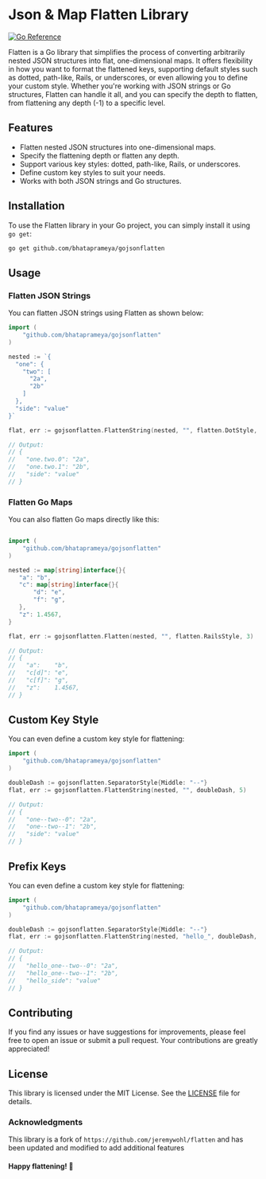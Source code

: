 # Json & Map Flatten Library

[![Go Reference](https://pkg.go.dev/badge/github.com/jeremywohl/flatten.svg)](https://pkg.go.dev/github.com/bhataprameya/gojsonflatten)

Flatten is a Go library that simplifies the process of converting arbitrarily nested JSON structures into flat, one-dimensional maps. It offers flexibility in how you want to format the flattened keys, supporting default styles such as dotted, path-like, Rails, or underscores, or even allowing you to define your custom style. Whether you're working with JSON strings or Go structures, Flatten can handle it all, and you can specify the depth to flatten, from flattening any depth (-1) to a specific level.

## Features

- Flatten nested JSON structures into one-dimensional maps.
- Specify the flattening depth or flatten any depth.
- Support various key styles: dotted, path-like, Rails, or underscores.
- Define custom key styles to suit your needs.
- Works with both JSON strings and Go structures.

## Installation

To use the Flatten library in your Go project, you can simply install it using `go get`:

```bash
go get github.com/bhataprameya/gojsonflatten
```

## Usage

### Flatten JSON Strings

You can flatten JSON strings using Flatten as shown below:

```GO
import (
    "github.com/bhataprameya/gojsonflatten"
)

nested := `{
  "one": {
    "two": [
      "2a",
      "2b"
    ]
  },
  "side": "value"
}`

flat, err := gojsonflatten.FlattenString(nested, "", flatten.DotStyle, -1)

// Output:
// {
//   "one.two.0": "2a",
//   "one.two.1": "2b",
//   "side": "value"
// }
```

### Flatten Go Maps

You can also flatten Go maps directly like this:

```GO

import (
    "github.com/bhataprameya/gojsonflatten"
)

nested := map[string]interface{}{
   "a": "b",
   "c": map[string]interface{}{
       "d": "e",
       "f": "g",
   },
   "z": 1.4567,
}

flat, err := gojsonflatten.Flatten(nested, "", flatten.RailsStyle, 3)

// Output:
// {
//   "a":    "b",
//   "c[d]": "e",
//   "c[f]": "g",
//   "z":    1.4567,
// }
```

## Custom Key Style

You can even define a custom key style for flattening:

```go
import (
    "github.com/bhataprameya/gojsonflatten"
)

doubleDash := gojsonflatten.SeparatorStyle{Middle: "--"}
flat, err := gojsonflatten.FlattenString(nested, "", doubleDash, 5)

// Output:
// {
//   "one--two--0": "2a",
//   "one--two--1": "2b",
//   "side": "value"
// }
```

## Prefix Keys

You can even define a custom key style for flattening:

```go
import (
    "github.com/bhataprameya/gojsonflatten"
)

doubleDash := gojsonflatten.SeparatorStyle{Middle: "--"}
flat, err := gojsonflatten.FlattenString(nested, "hello_", doubleDash, 5)

// Output:
// {
//   "hello_one--two--0": "2a",
//   "hello_one--two--1": "2b",
//   "hello_side": "value"
// }
```

## Contributing

If you find any issues or have suggestions for improvements, please feel free to open an issue or submit a pull request. Your contributions are greatly appreciated!

## License

This library is licensed under the MIT License. See the [LICENSE](LICENSE) file for details.

### Acknowledgments

This library is a fork of `https://github.com/jeremywohl/flatten` and has been updated and modified to add additional features

#### Happy flattening! 🚀
